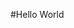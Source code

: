 <html>
  <head>
    <title>My Web Page</title>
    <link rel="stylesheet" type="text/css" href="https://cdnjs.cloudflare.com/ajax/libs/github-markdown-css/2.10.0/github-markdown.min.css">
  </head>
  <body class="markdown-body">



#Hello World

  </body>
</html>

